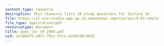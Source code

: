 ```yaml
---
content_type: resource
description: This resource lists 10 study questions for lecture 34.
file: https://ol-ocw-studio-app-qa.s3.amazonaws.com/courses/9-01-neuroscience-and-behavior-fall-2003/a2c0b475a87c761c37caea36338cd822_ques_lec_34_2003.pdf
file_type: application/pdf
resourcetype: Document
title: ques_lec_34_2003.pdf
uid: a2c0b475-a87c-761c-37ca-ea36338cd822
---
```

